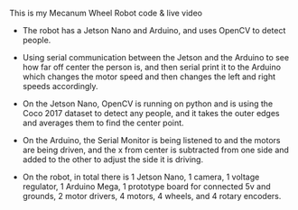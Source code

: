 This is my Mecanum Wheel Robot code & live video

- The robot has a Jetson Nano and Arduino, and uses OpenCV to detect people.

- Using serial communication between the Jetson and the Arduino to see how far off center the person is, and then serial print it to the Arduino
which changes the motor speed and then changes the left and right speeds accordingly.

- On the Jetson Nano, OpenCV is running on python and is using the Coco 2017 dataset to detect any people, and it takes the outer edges and 
averages them to find the center point.

- On the Arduino, the Serial Monitor is being listened to and the motors are being driven, and the x from center is subtracted from one side 
and added to the other to adjust the side it is driving.

- On the robot, in total there is 1 Jetson Nano, 1 camera, 1 voltage regulator, 1 Arduino Mega, 1 prototype board for connected 5v and grounds, 2 motor
drivers, 4 motors, 4 wheels, and 4 rotary encoders.

